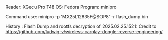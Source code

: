 Reader: XGecu Pro T48
OS: Fedora
Program: minipro

Command use:
minipro -p 'MX25L12835F@SOP8' -r flash_dump.bin

History : 
Flash Dump and rootfs decryption of 2025.02.25.1521: Credit to https://github.com/ludwig-v/wireless-carplay-dongle-reverse-engineering/
